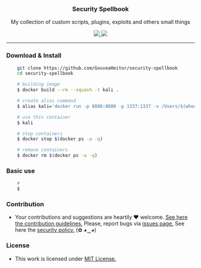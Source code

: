 <p align="center">
  <h3 align="center">Security Spellbook</h3>
  <p align="center">My collection of custom scripts, plugins, exploits and others small things</p>

  <p align="center">
    <a href="https://github.com/GouveaHeitor/security-spellbook/blob/master/LICENSE.md">
      <img src="https://img.shields.io/badge/license-MIT-blue.svg">
    </a>
    <a href="https://github.com/GouveaHeitor/security-spellbook/releases">
      <img src="https://img.shields.io/badge/version-0.1.1-blue.svg">
    </a>
  </p>
</p>

---

### Download & Install

```bash 
    git clone https://github.com/GouveaHeitor/security-spellbook
    cd security-spellbook

    # building image
    $ docker build --rm --squash -t kali .

    # create alias command
    $ alias kali='docker run -p 8080:8080 -p 1337:1337 -v /Users/$(whoami)/Documents/:/home/ -ti kali /bin/bash'

    # use this container
    $ kali

    # stop containers
    $ docker stop $(docker ps -a -q)

    # remove containers
    $ docker rm $(docker ps -a -q)
```

### Basic use

```bash
    # 
    $
```

### Contribution

- Your contributions and suggestions are heartily ♥ welcome. [See here the contribution guidelines.](/.github/CONTRIBUTING.md) Please, report bugs via [issues page.](https://github.com/GouveaHeitor/security-spellbook/issues) See here the [security policy.](./SECURITY.md) (✿ ◕‿◕) 

### License

- This work is licensed under [MIT License.](https://github.com/GouveaHeitor/security-spellbook/blob/master/LICENSE.md)
